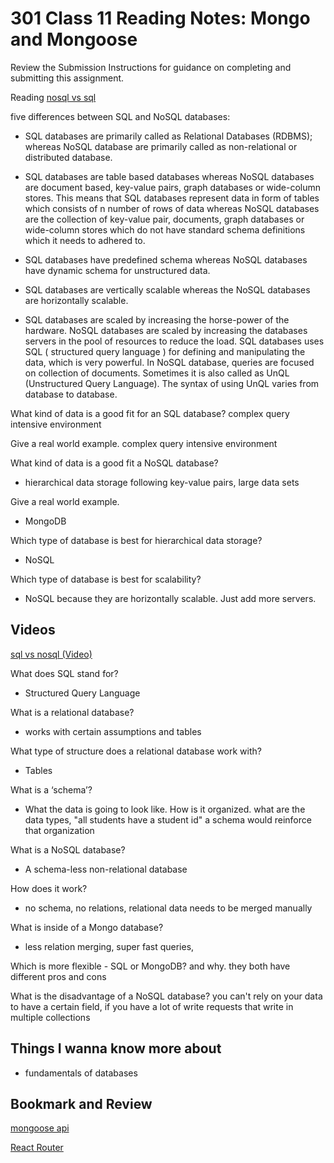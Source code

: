 # 301 Class 11 Reading Notes: Mongo and Mongoose

Review the Submission Instructions for guidance on completing and submitting this assignment.

Reading
[nosql vs sql](https://www.thegeekstuff.com/2014/01/sql-vs-nosql-db/?utm_source=tuicool)

five differences between SQL and NoSQL databases:
- SQL databases are primarily called as Relational Databases (RDBMS); whereas NoSQL database are primarily called as non-relational or distributed database.

- SQL databases are table based databases whereas NoSQL databases are document based, key-value pairs, graph databases or wide-column stores. This means that SQL databases represent data in form of tables which consists of n number of rows of data whereas NoSQL databases are the collection of key-value pair, documents, graph databases or wide-column stores which do not have standard schema definitions which it needs to adhered to.

- SQL databases have predefined schema whereas NoSQL databases have dynamic schema for unstructured data.

- SQL databases are vertically scalable whereas the NoSQL databases are horizontally scalable.

- SQL databases are scaled by increasing the horse-power of the hardware. NoSQL databases are scaled by increasing the databases servers in the pool of resources to reduce the load.
SQL databases uses SQL ( structured query language ) for defining and manipulating the data, which is very powerful. In NoSQL database, queries are focused on collection of documents. Sometimes it is also called as UnQL (Unstructured Query Language). The syntax of using UnQL varies from database to database.
 	 
What kind of data is a good fit for an SQL database?
 complex query intensive environment

Give a real world example.
 complex query intensive environment


What kind of data is a good fit a NoSQL database?
 - hierarchical data storage following key-value pairs, large data sets

Give a real world example.
- MongoDB

Which type of database is best for hierarchical data storage?
- NoSQL


Which type of database is best for scalability?
- NoSQL because they are horizontally scalable. Just add more servers.

## Videos
[sql vs nosql (Video)](https://www.youtube.com/watch?v=ZS_kXvOeQ5Y)

What does SQL stand for?
- Structured Query Language

What is a relational database?
- works with certain assumptions and tables

What type of structure does a relational database work with?
- Tables

What is a ‘schema’?
- What the data is going to look like. How is it organized. what are the data types, "all students have a student id" a schema would reinforce that organization

What is a NoSQL database?
- A schema-less non-relational database

How does it work?
- no schema, no relations, relational data needs to be merged manually

What is inside of a Mongo database?
- less relation merging, super fast queries,

Which is more flexible - SQL or MongoDB? and why.
they both have different pros and cons

What is the disadvantage of a NoSQL database?
you can't rely on your data to have a certain field, if you have a lot of write requests that write in multiple collections

## Things I wanna know more about
- fundamentals of databases

## Bookmark and Review

[mongoose api](https://mongoosejs.com/docs/api.html#Model)

[React Router](https://reactrouter.com/web/api/BrowserRouter)
